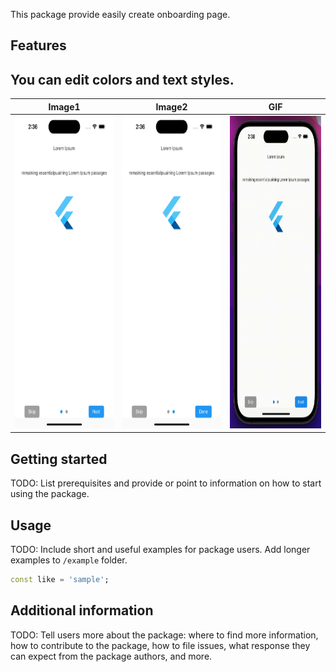 <!--
This README describes the package. If you publish this package to pub.dev,
this README's contents appear on the landing page for your package.

For information about how to write a good package README, see the guide for
[writing package pages](https://dart.dev/guides/libraries/writing-package-pages).

For general information about developing packages, see the Dart guide for
[creating packages](https://dart.dev/guides/libraries/create-library-packages)
and the Flutter guide for
[developing packages and plugins](https://flutter.dev/developing-packages).
-->

This package provide easily create onboarding page.

## Features

You can edit colors and text styles.
---
|Image1 | Image2| GIF |
|---|---|---|
|<img src="https://github.com/erayhamurlu/onboarding_plus/blob/main/screenshot1.png" width="238" height="500">|<img src="https://github.com/erayhamurlu/onboarding_plus/blob/main/screenshot2.png" width="238" height="500">|<img src="https://github.com/erayhamurlu/onboarding_plus/blob/main/gif1.gif" width="238" height="500">|

## Getting started

TODO: List prerequisites and provide or point to information on how to
start using the package.

## Usage

TODO: Include short and useful examples for package users. Add longer examples
to `/example` folder.

```dart
const like = 'sample';
```

## Additional information

TODO: Tell users more about the package: where to find more information, how to
contribute to the package, how to file issues, what response they can expect
from the package authors, and more.
